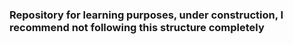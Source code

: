 ### Repository for learning purposes, under construction, I recommend not following this structure completely
